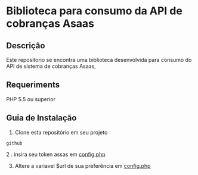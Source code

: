 # __Biblioteca para consumo da API de cobranças Asaas__

## __Descrição__
Este repositorio se encontra uma biblioteca desenvolvida para consumo do API de sistema de cobranças Asaas,

## __Requeriments__
PHP 5.5 ou superior

## __Guia de Instalação__
1. Clone esta repositório em seu projeto
```
github
```
2 . insira seu token assas em [config.php](functions/config.php)

3. Altere a variavel $url de sua preferência em  [config.php](functions/config.php) 
